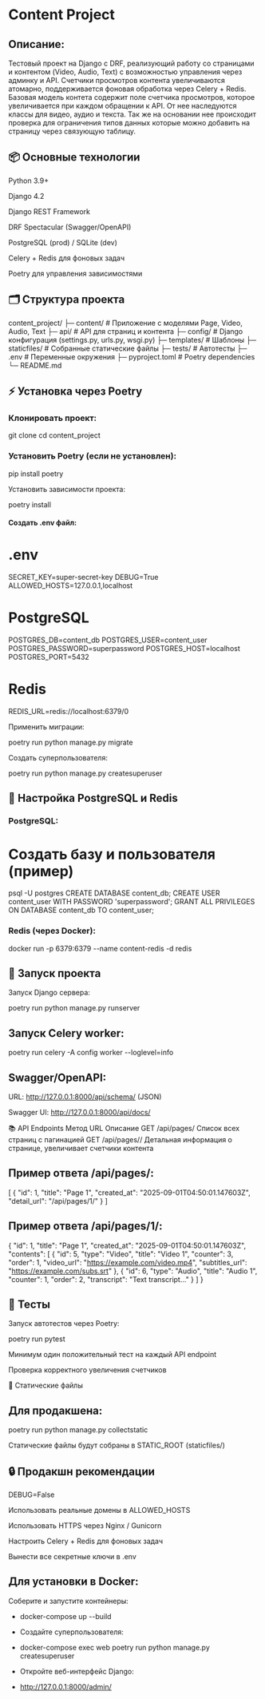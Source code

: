 # Content Project

## Описание:
Тестовый проект на Django с DRF, реализующий работу со страницами и контентом (Video, Audio, Text) с возможностью управления через админку и API. Счетчики просмотров контента увеличиваются атомарно, поддерживается фоновая обработка через Celery + Redis. 
Базовая модель контета содержит поле счетчика просмотров, которое увеличивается при каждом обращении к API. От 
нее наследуются классы для видео, аудио и текста. Так же на основании нее происходит проверка для ограничения 
типов данных которые можно добавить на страницу через связующую таблицу.

## 📦 Основные технологии

Python 3.9+

Django 4.2

Django REST Framework

DRF Spectacular (Swagger/OpenAPI)

PostgreSQL (prod) / SQLite (dev)

Celery + Redis для фоновых задач

Poetry для управления зависимостями

## 🗂 Структура проекта
content_project/
├─ content/            # Приложение с моделями Page, Video, Audio, Text
├─ api/                # API для страниц и контента
├─ config/             # Django конфигурация (settings.py, urls.py, wsgi.py)
├─ templates/          # Шаблоны
├─ staticfiles/        # Собранные статические файлы
├─ tests/              # Автотесты
├─ .env                # Переменные окружения
├─ pyproject.toml      # Poetry dependencies
└─ README.md

## ⚡ Установка через Poetry

### Клонировать проект:

git clone <repo-url>
cd content_project


### Установить Poetry (если не установлен):

pip install poetry


Установить зависимости проекта:

poetry install


#### Создать .env файл:

# .env
SECRET_KEY=super-secret-key
DEBUG=True
ALLOWED_HOSTS=127.0.0.1,localhost

# PostgreSQL
POSTGRES_DB=content_db
POSTGRES_USER=content_user
POSTGRES_PASSWORD=superpassword
POSTGRES_HOST=localhost
POSTGRES_PORT=5432

# Redis
REDIS_URL=redis://localhost:6379/0


Применить миграции:

poetry run python manage.py migrate


Создать суперпользователя:

poetry run python manage.py createsuperuser

## 🔧 Настройка PostgreSQL и Redis

### PostgreSQL:

# Создать базу и пользователя (пример)
psql -U postgres
CREATE DATABASE content_db;
CREATE USER content_user WITH PASSWORD 'superpassword';
GRANT ALL PRIVILEGES ON DATABASE content_db TO content_user;


### Redis (через Docker):

docker run -p 6379:6379 --name content-redis -d redis

## 🚀 Запуск проекта

Запуск Django сервера:

poetry run python manage.py runserver


## Запуск Celery worker:

poetry run celery -A config worker --loglevel=info


## Swagger/OpenAPI:

URL: http://127.0.0.1:8000/api/schema/ (JSON)

Swagger UI: http://127.0.0.1:8000/api/docs/

📚 API Endpoints
Метод	URL	Описание
GET	/api/pages/	Список всех страниц с пагинацией
GET	/api/pages/<id>/	Детальная информация о странице, увеличивает счетчики контента

## Пример ответа /api/pages/:

[
  {
    "id": 1,
    "title": "Page 1",
    "created_at": "2025-09-01T04:50:01.147603Z",
    "detail_url": "/api/pages/1/"
  }
]


## Пример ответа /api/pages/1/:

{
  "id": 1,
  "title": "Page 1",
  "created_at": "2025-09-01T04:50:01.147603Z",
  "contents": [
    {
      "id": 5,
      "type": "Video",
      "title": "Video 1",
      "counter": 3,
      "order": 1,
      "video_url": "https://example.com/video.mp4",
      "subtitles_url": "https://example.com/subs.srt"
    },
    {
      "id": 6,
      "type": "Audio",
      "title": "Audio 1",
      "counter": 1,
      "order": 2,
      "transcript": "Text transcript..."
    }
  ]
}

## 🧪 Тесты

Запуск автотестов через Poetry:

poetry run pytest


Минимум один положительный тест на каждый API endpoint

Проверка корректного увеличения счетчиков

💾 Статические файлы

## Для продакшена:

poetry run python manage.py collectstatic


Статические файлы будут собраны в STATIC_ROOT (staticfiles/)

## 🔒 Продакшн рекомендации

DEBUG=False

Использовать реальные домены в ALLOWED_HOSTS

Использовать HTTPS через Nginx / Gunicorn

Настроить Celery + Redis для фоновых задач

Вынести все секретные ключи в .env

## Для установки в Docker:
Соберите и запустите контейнеры:

- docker-compose up --build


 - Создайте суперпользователя:

 - docker-compose exec web poetry run python manage.py createsuperuser


 - Откройте веб-интерфейс Django:

 - http://127.0.0.1:8000/admin/
